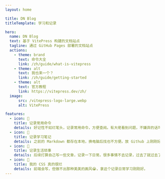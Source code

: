 ```yaml
---
layout: home

title: DN Blog
titleTemplate: 学习和记录

hero:
  name: DN Blog
  text: 基于 VitePress 构建的文档站点
  tagline: 通过 GitHub Pages 部署的文档站点
  actions:
    - theme: brand
      text: 命令大全
      link: /zh/guide/what-is-vitepress
    - theme: alt
      text: 我也来一个？
      link: /zh/guide/getting-started
    - theme: alt
      text: 官方教程
      link: https://vitepress.dev/zh/
  image:
      src: /vitepress-logo-large.webp
      alt: VitePress

features:
  - icon: 🧛
    title: 记录常用命令
    details: 好记性不如烂笔头，记录常用命令，方便查阅。有大佬看到问题，不嫌弃的话可以直接 Issue 💌 给我，我会及时回复。
  - icon: 📝
    title: 记录学习笔记
    details: 之前的 Markdown 都存在本地，换电脑后找也不方便。放 Github 上刚刚好，还不用整域名备案（现在备案还真麻烦），嘿嘿🤣
  - icon: 🌻
    title: 记录生活琐事
    details: 后续打算自己写一些文章，记录一下日常。很多事情不去记录，过去了就过去了...🕛
  - icon: 🤡
    title: 我的 CSS 真的很烂
    details: 前端会写，但做不出那种美美的画风😭，拿这个记录日常学习刚刚好。
---
```

<style>
:root {
  --vp-home-hero-name-color: transparent;
  --vp-home-hero-name-background: -webkit-linear-gradient(120deg, #bd34fe 30%, #41d1ff);

  --vp-home-hero-image-background-image: linear-gradient(-45deg, #bd34fe 50%, #47caff 50%);
  --vp-home-hero-image-filter: blur(44px);
}

@media (min-width: 640px) {
  :root {
    --vp-home-hero-image-filter: blur(56px);
  }
}

@media (min-width: 960px) {
  :root {
    --vp-home-hero-image-filter: blur(68px);
  }
}
</style>
